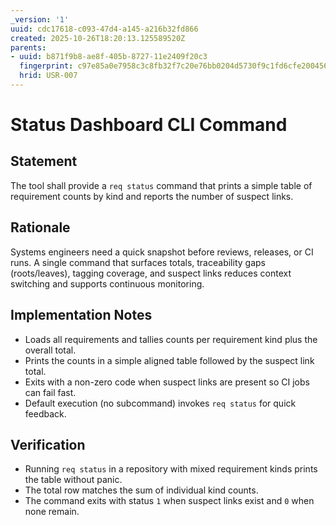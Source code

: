 ```yaml
---
_version: '1'
uuid: cdc17618-c093-47d4-a145-a216b32fd866
created: 2025-10-26T18:20:13.125589520Z
parents:
- uuid: b871f9b8-ae8f-405b-8727-11e2409f20c3
  fingerprint: c97e85a0e7958c3c8fb32f7c20e76bb0204d5730f9c1fd6cfe20045602be669e
  hrid: USR-007
---
```

# Status Dashboard CLI Command

## Statement

The tool shall provide a `req status` command that prints a simple table of requirement counts by kind and reports the number of suspect links.

## Rationale

Systems engineers need a quick snapshot before reviews, releases, or CI runs. A single command that surfaces totals, traceability gaps (roots/leaves), tagging coverage, and suspect links reduces context switching and supports continuous monitoring.

## Implementation Notes

- Loads all requirements and tallies counts per requirement kind plus the overall total.
- Prints the counts in a simple aligned table followed by the suspect link total.
- Exits with a non-zero code when suspect links are present so CI jobs can fail fast.
- Default execution (no subcommand) invokes `req status` for quick feedback.

## Verification

- Running `req status` in a repository with mixed requirement kinds prints the table without panic.
- The total row matches the sum of individual kind counts.
- The command exits with status `1` when suspect links exist and `0` when none remain.
